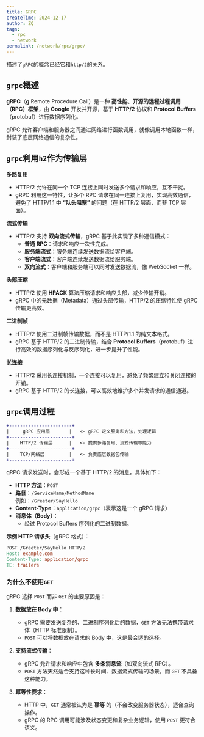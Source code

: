 ```yaml
---
title: GRPC
createTime: 2024-12-17
author: ZQ
tags:
  - rpc
  - network
permalink: /network/rpc/grpc/
---
```


描述了`gRPC`的概念已经它和`http/2`的关系。

<!-- more -->

## `grpc`概述

**gRPC**（**g** Remote Procedure Call）是一种 **高性能、开源的远程过程调用（RPC）框架**，由 **Google** 开发并开源，基于 **HTTP/2** 协议和 **Protocol Buffers**（protobuf）进行数据序列化。

gRPC 允许客户端和服务器之间通过网络进行函数调用，就像调用本地函数一样，封装了底层网络通信的复杂性。

## `grpc`利用`h2`作为传输层

**多路复用**

- HTTP/2 允许在同一个 TCP 连接上同时发送多个请求和响应，互不干扰。
- gRPC 利用这一特性，让多个 RPC 请求在同一连接上复用，实现高效通信，避免了 HTTP/1.1 中 **“队头阻塞”** 的问题（在 HTTP/2 层面，而非 TCP 层面）。

**流式传输**

- HTTP/2 支持 **双向流式传输**，gRPC 基于此实现了多种通信模式：
    - **普通 RPC**：请求和响应一次性完成。
    - **服务端流式**：服务端连续发送数据流给客户端。
    - **客户端流式**：客户端连续发送数据流给服务端。
    - **双向流式**：客户端和服务端可以同时发送数据流，像 WebSocket 一样。

**头部压缩**

- HTTP/2 使用 **HPACK** 算法压缩请求和响应头部，减少传输开销。
- gRPC 中的元数据（Metadata）通过头部传输，HTTP/2 的压缩特性使 gRPC 传输更高效。

**二进制帧**

- HTTP/2 使用二进制帧传输数据，而不是 HTTP/1.1 的纯文本格式。
- gRPC 基于 HTTP/2 的二进制传输，结合 **Protocol Buffers**（protobuf）进行高效的数据序列化与反序列化，进一步提升了性能。

**长连接**

- HTTP/2 采用长连接机制，一个连接可以复用，避免了频繁建立和关闭连接的开销。
- gRPC 基于 HTTP/2 的长连接，可以高效地维护多个并发请求的通信通道。

## `grpc`调用过程

```diff
+-----------------------+
|     gRPC 应用层       |   <- gRPC 定义服务和方法，处理逻辑
+-----------------------+
|    HTTP/2 传输层      |   <- 提供多路复用、流式传输等能力
+-----------------------+
|    TCP/网络层         |   <- 负责底层数据包传输
+-----------------------+
```

gRPC 请求发送时，会形成一个基于 HTTP/2 的消息，具体如下：

- **HTTP 方法**：`POST`
- **路径**：`/ServiceName/MethodName`  
    例如：`/Greeter/SayHello`
- **Content-Type**：`application/grpc`（表示这是一个 gRPC 请求）
- **消息体（Body）**：
    - 经过 Protocol Buffers 序列化的二进制数据。

**示例 HTTP 请求头**（gRPC 格式）：

```makefile
POST /Greeter/SayHello HTTP/2
Host: example.com
Content-Type: application/grpc
TE: trailers
```

### 为什么不使用`GET`

gRPC 选择 `POST` 而非 `GET` 的主要原因是：

1. **数据放在 Body 中**：

    - gRPC 需要发送复杂的、二进制序列化后的数据，`GET` 方法无法携带请求体（HTTP 标准限制）。
    - `POST` 可以将数据放在请求的 Body 中，这是最合适的选择。
3. **支持流式传输**：
    
    - gRPC 允许请求和响应中包含 **多条消息流**（如双向流式 RPC）。
    - `POST` 方法天然适合支持这种长时间、数据流式传输的场景，而 `GET` 不具备这种能力。
3. **幂等性要求**：
    
    - HTTP 中，`GET` 通常被认为是 **幂等** 的（不会改变服务器状态），适合查询操作。
    - gRPC 的 RPC 调用可能涉及状态变更和复杂业务逻辑，使用 `POST` 更符合语义。
